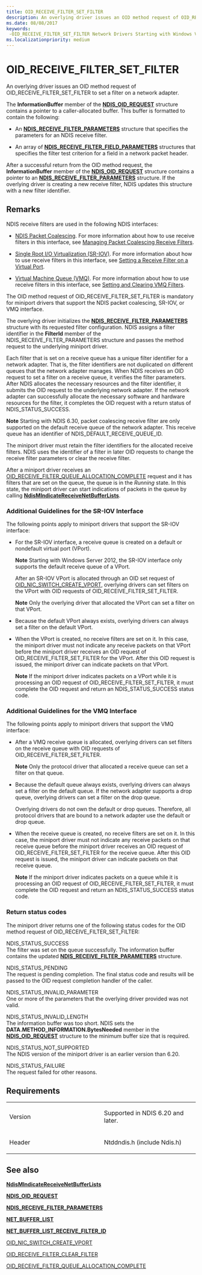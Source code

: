 ```yaml
---
title: OID_RECEIVE_FILTER_SET_FILTER
description: An overlying driver issues an OID method request of OID_RECEIVE_FILTER_SET_FILTER to set a filter on a network adapter.
ms.date: 08/08/2017
keywords: 
 -OID_RECEIVE_FILTER_SET_FILTER Network Drivers Starting with Windows Vista
ms.localizationpriority: medium
---
```


# OID\_RECEIVE\_FILTER\_SET\_FILTER

An overlying driver issues an OID method request of OID\_RECEIVE\_FILTER\_SET\_FILTER to set a filter on a network adapter.

The **InformationBuffer** member of the [**NDIS\_OID\_REQUEST**](/windows-hardware/drivers/ddi/ndis/ns-ndis-_ndis_oid_request) structure contains a pointer to a caller-allocated buffer. This buffer is formatted to contain the following:

-   An [**NDIS\_RECEIVE\_FILTER\_PARAMETERS**](/windows-hardware/drivers/ddi/ntddndis/ns-ntddndis-_ndis_receive_filter_parameters) structure that specifies the parameters for an NDIS receive filter.

-   An array of [**NDIS\_RECEIVE\_FILTER\_FIELD\_PARAMETERS**](/windows-hardware/drivers/ddi/ntddndis/ns-ntddndis-_ndis_receive_filter_field_parameters) structures that specifies the filter test criterion for a field in a network packet header.

After a successful return from the OID method request, the **InformationBuffer** member of the [**NDIS\_OID\_REQUEST**](/windows-hardware/drivers/ddi/ndis/ns-ndis-_ndis_oid_request) structure contains a pointer to an [**NDIS\_RECEIVE\_FILTER\_PARAMETERS**](/windows-hardware/drivers/ddi/ntddndis/ns-ntddndis-_ndis_receive_filter_parameters) structure. If the overlying driver is creating a new receive filter, NDIS updates this structure with a new filter identifier.

## Remarks

NDIS receive filters are used in the following NDIS interfaces:

-   [NDIS Packet Coalescing](./ndis-packet-coalescing.md). For more information about how to use receive filters in this interface, see [Managing Packet Coalescing Receive Filters](./guidelines-for-managing-packet-coalescing-receive-filters.md).

-   [Single Root I/O Virtualization (SR-IOV)](./single-root-i-o-virtualization--sr-iov-.md). For more information about how to use receive filters in this interface, see [Setting a Receive Filter on a Virtual Port](./setting-a-receive-filter-on-a-virtual-port.md).

-   [Virtual Machine Queue (VMQ)](./virtual-machine-queue--vmq--in-ndis-6-20.md). For more information about how to use receive filters in this interface, see [Setting and Clearing VMQ Filters](./setting-and-clearing-vmq-filters.md).

The OID method request of OID\_RECEIVE\_FILTER\_SET\_FILTER is mandatory for miniport drivers that support the NDIS packet coalescing, SR-IOV, or VMQ interface.

The overlying driver initializes the [**NDIS\_RECEIVE\_FILTER\_PARAMETERS**](/windows-hardware/drivers/ddi/ntddndis/ns-ntddndis-_ndis_receive_filter_parameters) structure with its requested filter configuration. NDIS assigns a filter identifier in the **FilterId** member of the NDIS\_RECEIVE\_FILTER\_PARAMETERS structure and passes the method request to the underlying miniport driver.

Each filter that is set on a receive queue has a unique filter identifier for a network adapter. That is, the filter identifiers are not duplicated on different queues that the network adapter manages. When NDIS receives an OID request to set a filter on a receive queue, it verifies the filter parameters. After NDIS allocates the necessary resources and the filter identifier, it submits the OID request to the underlying network adapter. If the network adapter can successfully allocate the necessary software and hardware resources for the filter, it completes the OID request with a return status of NDIS\_STATUS\_SUCCESS.

**Note**  Starting with NDIS 6.30, packet coalescing receive filter are only supported on the default receive queue of the network adapter. This receive queue has an identifier of NDIS\_DEFAULT\_RECEIVE\_QUEUE\_ID.



The miniport driver must retain the filter identifiers for the allocated receive filters. NDIS uses the identifier of a filter in later OID requests to change the receive filter parameters or clear the receive filter.

After a miniport driver receives an [OID\_RECEIVE\_FILTER\_QUEUE\_ALLOCATION\_COMPLETE](oid-receive-filter-queue-allocation-complete.md) request and it has filters that are set on the queue, the queue is in the *Running* state. In this state, the miniport driver can start indications of packets in the queue by calling [**NdisMIndicateReceiveNetBufferLists**](/windows-hardware/drivers/ddi/ndis/nf-ndis-ndismindicatereceivenetbufferlists).

### Additional Guidelines for the SR-IOV Interface

The following points apply to miniport drivers that support the SR-IOV interface:

-   For the SR-IOV interface, a receive queue is created on a default or nondefault virtual port (VPort).

    **Note**  Starting with Windows Server 2012, the SR-IOV interface only supports the default receive queue of a VPort.

    After an SR-IOV VPort is allocated through an OID set request of [OID\_NIC\_SWITCH\_CREATE\_VPORT](oid-nic-switch-create-vport.md), overlying drivers can set filters on the VPort with OID requests of OID\_RECEIVE\_FILTER\_SET\_FILTER.

    **Note**  Only the overlying driver that allocated the VPort can set a filter on that VPort.

-   Because the default VPort always exists, overlying drivers can always set a filter on the default VPort.

-   When the VPort is created, no receive filters are set on it. In this case, the miniport driver must not indicate any receive packets on that VPort before the miniport driver receives an OID request of OID\_RECEIVE\_FILTER\_SET\_FILTER for the VPort. After this OID request is issued, the miniport driver can indicate packets on that VPort.

    **Note**  If the miniport driver indicates packets on a VPort while it is processing an OID request of OID\_RECEIVE\_FILTER\_SET\_FILTER, it must complete the OID request and return an NDIS\_STATUS\_SUCCESS status code.

### Additional Guidelines for the VMQ Interface

The following points apply to miniport drivers that support the VMQ interface:

-   After a VMQ receive queue is allocated, overlying drivers can set filters on the receive queue with OID requests of OID\_RECEIVE\_FILTER\_SET\_FILTER.

    **Note**  Only the protocol driver that allocated a receive queue can set a filter on that queue.

-   Because the default queue always exists, overlying drivers can always set a filter on the default queue. If the network adapter supports a drop queue, overlying drivers can set a filter on the drop queue.

    Overlying drivers do not own the default or drop queues. Therefore, all protocol drivers that are bound to a network adapter use the default or drop queue.

-   When the receive queue is created, no receive filters are set on it. In this case, the miniport driver must not indicate any receive packets on that receive queue before the miniport driver receives an OID request of OID\_RECEIVE\_FILTER\_SET\_FILTER for the receive queue. After this OID request is issued, the miniport driver can indicate packets on that receive queue.

    **Note**  If the miniport driver indicates packets on a queue while it is processing an OID request of OID\_RECEIVE\_FILTER\_SET\_FILTER, it must complete the OID request and return an NDIS\_STATUS\_SUCCESS status code.

### Return status codes

The miniport driver returns one of the following status codes for the OID method request of OID\_RECEIVE\_FILTER\_SET\_FILTER:

<a href="" id="ndis-status-success"></a>NDIS\_STATUS\_SUCCESS  
The filter was set on the queue successfully. The information buffer contains the updated [**NDIS\_RECEIVE\_FILTER\_PARAMETERS**](/windows-hardware/drivers/ddi/ntddndis/ns-ntddndis-_ndis_receive_filter_parameters) structure.

<a href="" id="ndis-status-pending"></a>NDIS\_STATUS\_PENDING  
The request is pending completion. The final status code and results will be passed to the OID request completion handler of the caller.

<a href="" id="ndis-status-invalid-parameter"></a>NDIS\_STATUS\_INVALID\_PARAMETER  
One or more of the parameters that the overlying driver provided was not valid.

<a href="" id="ndis-status-invalid-length"></a>NDIS\_STATUS\_INVALID\_LENGTH  
The information buffer was too short. NDIS sets the **DATA.METHOD\_INFORMATION.BytesNeeded** member in the [**NDIS\_OID\_REQUEST**](/windows-hardware/drivers/ddi/ndis/ns-ndis-_ndis_oid_request) structure to the minimum buffer size that is required.

<a href="" id="ndis-status-not-supported"></a>NDIS\_STATUS\_NOT\_SUPPORTED  
The NDIS version of the miniport driver is an earlier version than 6.20.

<a href="" id="ndis-status-failure"></a>NDIS\_STATUS\_FAILURE  
The request failed for other reasons.

## Requirements

<table>
<colgroup>
<col width="50%" />
<col width="50%" />
</colgroup>
<tbody>
<tr class="odd">
<td><p>Version</p></td>
<td><p>Supported in NDIS 6.20 and later.</p></td>
</tr>
<tr class="even">
<td><p>Header</p></td>
<td>Ntddndis.h (include Ndis.h)</td>
</tr>
</tbody>
</table>

## See also


[**NdisMIndicateReceiveNetBufferLists**](/windows-hardware/drivers/ddi/ndis/nf-ndis-ndismindicatereceivenetbufferlists)

[**NDIS\_OID\_REQUEST**](/windows-hardware/drivers/ddi/ndis/ns-ndis-_ndis_oid_request)

[**NDIS\_RECEIVE\_FILTER\_PARAMETERS**](/windows-hardware/drivers/ddi/ntddndis/ns-ntddndis-_ndis_receive_filter_parameters)

[**NET\_BUFFER\_LIST**](/windows-hardware/drivers/ddi/ndis/ns-ndis-_net_buffer_list)

[**NET\_BUFFER\_LIST\_RECEIVE\_FILTER\_ID**](/windows-hardware/drivers/ddi/ndis/nf-ndis-net_buffer_list_receive_filter_id)

[OID\_NIC\_SWITCH\_CREATE\_VPORT](oid-nic-switch-create-vport.md)

[OID\_RECEIVE\_FILTER\_CLEAR\_FILTER](oid-receive-filter-clear-filter.md)

[OID\_RECEIVE\_FILTER\_QUEUE\_ALLOCATION\_COMPLETE](oid-receive-filter-queue-allocation-complete.md)
